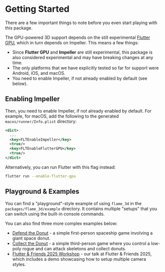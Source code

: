 # Getting Started

There are a few important things to note before you even start playing with this package.

The GPU-powered 3D support depends on the still experimental
[Flutter GPU](https://github.com/flutter/flutter/wiki/Flutter-GPU), which in turn depends on
Impeller. This means a few things:

- Since **Flutter GPU** and **Impeller** are still experimental, this package is also considered
  experimental and may have breaking changes at any time.
- The only platforms that we have explicitly tested so far for support were Android, iOS, and macOS.
- You need to enable Impeller, if not already enabled by default (see below).


## Enabling Impeller

Then, you need to enable Impeller, if not already enabled by default. For example, for macOS, add
the following to the generated `macos/runner/Info.plist` directory:

```xml
<dict>
  ...
  <key>FLTEnableImpeller</key>
  <true/>
  <key>FLTEnableFlutterGPU</key>
  <true/>
</dict>
```

Alternatively, you can run Flutter with this flag instead:

```bash
flutter run --enable-flutter-gpu
```


## Playground & Examples

You can find a "playground"-style example of using `flame_3d` in the `packages/flame_3d/example`
directory. It contains multiple "setups" that you can switch using the built-in console commands.

You can also find three more complex examples below:

- [Defend the Donut](https://github.com/flame-engine/defend_the_donut/) - a simple first-person
  spaceship game involving a giant space donut.
- [Collect the Donut](https://github.com/luanpotter/collect_the_donut) - a simple third-person game
  where you control a low-poly rogue and can attack skeletons and collect donuts.
- [Flutter & Friends 2025 Workshop](https://github.com/luanpotter/flutter_and_friends_slides) - our
  talk at Flutter & Friends 2025, which includes a demo showcasing how to setup multiple camera
  styles.
